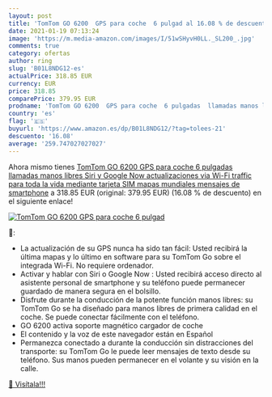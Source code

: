 ```yaml
---
layout: post
title: 'TomTom GO 6200  GPS para coche  6 pulgad al 16.08 % de descuento'
date: 2021-01-19 07:13:24
image: 'https://m.media-amazon.com/images/I/51wSHyvH0LL._SL200_.jpg'
comments: true
category: ofertas
author: ring
slug: 'B01L8NDG12-es'
actualPrice: 318.85 EUR
currency: EUR
price: 318.85
comparePrice: 379.95 EUR
prodname: 'TomTom GO 6200  GPS para coche  6 pulgadas  llamadas manos libres  Siri y Google Now  actualizaciones via Wi-Fi  traffic para toda la vida mediante tarjeta SIM  mapas mundiales  mensajes de smartphone'
country: 'es'
flag: '🇪🇸'
buyurl: 'https://www.amazon.es/dp/B01L8NDG12/?tag=tolees-21'
descuento: '16.08'
average: '259.747027027027'
---
```


Ahora mismo tienes [TomTom GO 6200  GPS para coche  6 pulgadas  llamadas manos libres  Siri y Google Now  actualizaciones via Wi-Fi  traffic para toda la vida mediante tarjeta SIM  mapas mundiales  mensajes de smartphone](https://www.amazon.es/dp/B01L8NDG12/?tag=tolees-21) a 318.85 EUR (original: 379.95 EUR) (16.08 %  de descuento) en el siguiente enlace!

[![TomTom GO 6200  GPS para coche  6 pulgad](https://m.media-amazon.com/images/I/51wSHyvH0LL._SL200_.jpg)](https://www.amazon.es/dp/B01L8NDG12/?tag=tolees-21)

🔎:

- La actualización de su GPS nunca ha sido tan fácil: Usted recibirá la última mapas y lo último en software para su TomTom Go sobre el integrada Wi-Fi. No requiere ordenador.
- Activar y hablar con Siri o Google Now : Usted recibirá acceso directo al asistente personal de smartphone y su teléfono puede permanecer guardado de manera segura en el bolsillo.
- Disfrute durante la conducción de la potente función manos libres: su TomTom Go se ha diseñado para manos libres de primera calidad en el coche. Se puede conectar fácilmente con el teléfono.
- GO 6200 activa soporte magnético cargador de coche
- El contenido y la voz de este navegador están en Español
- Permanezca conectado a durante la conducción sin distracciones del transporte: su TomTom Go le puede leer mensajes de texto desde su teléfono. Sus manos pueden permanecer en el volante y su visión en la calle.

[🛒 Visítala!!!](https://www.amazon.es/dp/B01L8NDG12/?tag=tolees-21)

